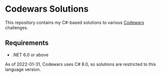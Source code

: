 # Codewars Solutions

This repository contains my C#-based solutions to various [Codewars](https://www.codewars.com) challenges.

## Requirements

- .NET 6.0 or above

As of 2022-01-31, Codewars uses C# 8.0, so solutions are restricted to this language version.
